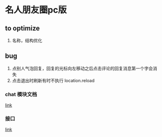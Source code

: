 # 名人朋友圈pc版

## to optimize
1. 名称，结构优化
## bug
1. 点别人气泡回复，回复的光标向左移动之后点击评论的回复消息第一个字会消失
2. 点击退出时刷新有时不执行 location.reload 

### chat 模块文档
[link](https://tower.im/projects/ec046c4e12b8455cbd5be8f418ed853b/docs/6ddec7f3d1ba4f3284e8596fc112b91c/)
### 接口
[link](https://tower.im/projects/ea784fae0db7487db647f58d4f188562/)

